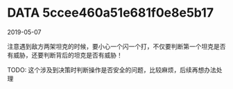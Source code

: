 DATA 5ccee460a51e681f0e8e5b17
==============================

2019-05-07

注意遇到敌方两架坦克的时候，要小心一个闪一个打，不仅要判断第一个坦克是否有威胁，还要判断背后的坦克是否有威胁！

TODO: 这个涉及到决策时判断操作是否安全的问题，比较麻烦，后续再想办法处理